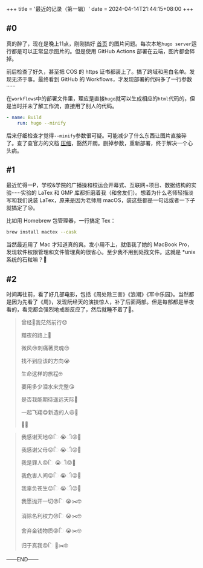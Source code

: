 +++
title = '最近的记录（第一辑）'
date = 2024-04-14T21:44:15+08:00
+++

<!--more-->

## #0

真的醉了，现在是晚上11点，刚刚搞好 [首页](/) 的图片问题。每次本地`hugo server`运行都是可以正常显示图片的。但是使用 GitHub Actions 部署在云端，图片都会碎掉。

前后检查了好久，甚至把 COS 的 https 证书都装上了。搞了跨域和黑白名单。发现无济于事。最终看到 GitHub 的 Workflows，才发现部署的代码多了一行参数······

<!--more-->

在`workflows`中的部署文件里，理应是直接`hugo`就可以生成相应的`html`代码的，但是当时并未了解工作流，直接用了别人的代码。

``` yaml
- name: Build
    run: hugo --minify
```

后来仔细检查才觉得`--minify`参数很可疑。可能减少了什么东西让图片直接碎了。查了查官方的文档 [压缩](https://hugo.opendocs.io/hugo-pipes/minification/)，豁然开朗。删掉参数，重新部署，终于解决一个心头病。

## #1

最近忙得一P，学校&学院的广播操和校运会开幕式、互联网+项目、数据结构的实验······实验的 LaTex 和 GMP 库都折磨着我（和舍友们）。想着为什么老师轻描淡写和我们说装 LaTex，原来是因为老师用 macOS，装这些都是一句话或者一下子就搞定了😢。

比如用 Homebrew 包管理器，一行搞定 Tex：

``` sh
brew install mactex --cask
```

当然最近用了 Mac 才知道真的爽。发小用不上，就借我了她的 MacBook Pro，发现软件权限管理和文件管理真的很省心。至少我不用到处找文件。这就是 *unix 系统的石粒嘛？🥰

## #2

时间再往前，看了好几部电影，包括《周处除三害》《浪潮》《军中乐园》。当然都是因为先看了《周》，发现阮经天的演技惊人，补了后面两部。但是每部都是半夜看的，看完都会强烈地戒断反应了，然后就睡不着了🫠。

> 曾经🥺我茫然前行😞
>
> 黯夜的路上🥲
>
> 微风😢刺痛著灵魂😔
>
> 找不到应该的方向😭
>
> 生命这样的旅程🤓
>
> 要用多少泪水来完整😘
>
> 是否我能期待遥远天际🤗
>
> 一起飞翔😋新造的人😃🎸
>
> 🎵🎵


> 我感谢天地😡િ 😭ી😡🧨
>
> 我感谢父母😡િ 😭ી😡🧨
>
> 我是罪人😡િ 😭ી😡🧨
>
> 我危害人间😡િ 😭ી😡🧨
>
> 我辜负苍生😡િ 😭ી😡🧨
>
> 我愿抛开一切😡િ 😭✂️🤓
>
> 消除名利权力😡િ 😭✂️🤓
>
> 舍弃金钱物质😡િ 😭✂️🤓
>
> 归于真我😡િ 🤯✂️🤓

——END——